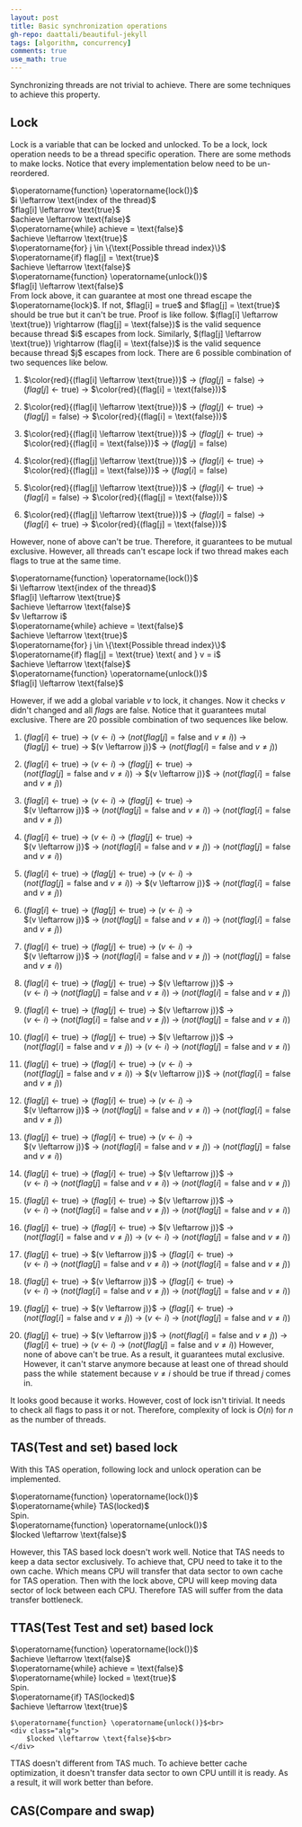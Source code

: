 ```yaml
---
layout: post
title: Basic synchronization operations
gh-repo: daattali/beautiful-jekyll
tags: [algorithm, concurrency]
comments: true
use_math: true
---
```


Synchronizing threads are not trivial to achieve.
There are some techniques to achieve this property.

## Lock
Lock is a variable that can be locked and unlocked.
To be a lock, lock operation needs to be a thread specific operation.
There are some methods to make locks.
Notice that every implementation below need to be un-reordered.

<div class="alg">
    $\operatorname{function} \operatorname{lock()}$<br>
    <div class="alg">
        $i \leftarrow \text{index of the thread}$<br>
        $flag[i] \leftarrow \text{true}$<br>
        $achieve \leftarrow \text{false}$<br>
        $\operatorname{while} achieve = \text{false}$<br>
        <div class="alg">
            $achieve \leftarrow \text{true}$<br>
            $\operatorname{for} j \in \{\text{Possible thread index}\}$<br>
            <div class="alg">
                $\operatorname{if} flag[j] = \text{true}$
                <div class="alg">
                    $achieve \leftarrow \text{false}$
                </div>
            </div>
        </div>
    </div>
    $\operatorname{function} \operatorname{unlock()}$<br>
    <div class="alg">
        $flag[i] \leftarrow \text{false}$<br>
    </div>
</div>
From lock above, it can guarantee at most one thread escape the $\operatorname{lock}$.
If not, $flag[i] = true$ and $flag[j] = \text{true}$ should be true but it can't be true.
Proof is like follow.
$(flag[i] \leftarrow \text{true}) \rightarrow (flag[j] = \text{false})$ is the valid sequence because thread $i$ escapes from lock.
Similarly, $(flag[j] \leftarrow \text{true}) \rightarrow (flag[i] = \text{false})$ is the valid sequence because thread $j$ escapes from lock.
There are 6 possible combination of two sequences like below.

1. $\color{red}{(flag[i] \leftarrow \text{true})}$ $\rightarrow$ 
$(flag[j] = \text{false})$ $\rightarrow$ 
$(flag[j] \leftarrow \text{true})$ $\rightarrow$ 
$\color{red}{(flag[i] = \text{false})}$

2. $\color{red}{(flag[i] \leftarrow \text{true})}$ $\rightarrow$ 
$(flag[j] \leftarrow \text{true})$ $\rightarrow$ 
$(flag[j] = \text{false})$ $\rightarrow$ 
$\color{red}{(flag[i] = \text{false})}$

3. $\color{red}{(flag[i] \leftarrow \text{true})}$ $\rightarrow$
$(flag[j] \leftarrow \text{true})$ $\rightarrow$ 
$\color{red}{(flag[i] = \text{false})}$ $\rightarrow$ 
$(flag[j] = \text{false})$

4. $\color{red}{(flag[j] \leftarrow \text{true})}$ $\rightarrow$ 
$(flag[i] \leftarrow \text{true})$ $\rightarrow$ 
$\color{red}{(flag[j] = \text{false})}$ $\rightarrow$ 
$(flag[i] = \text{false})$

5. $\color{red}{(flag[j] \leftarrow \text{true})}$ $\rightarrow$ 
$(flag[i] \leftarrow \text{true})$ $\rightarrow$ 
$(flag[i] = \text{false})$ $\rightarrow$ 
$\color{red}{(flag[j] = \text{false})}$

6. $\color{red}{(flag[j] \leftarrow \text{true})}$ $\rightarrow$ 
$(flag[i] = \text{false})$ $\rightarrow$ 
$(flag[i] \leftarrow \text{true})$ $\rightarrow$ 
$\color{red}{(flag[j] = \text{false})}$

However, none of above can't be true.
Therefore, it guarantees to be mutual exclusive.
However, all threads can't escape lock if two thread makes each flags to $\text{true}$ at the same time.

<div class="alg">
    $\operatorname{function} \operatorname{lock()}$<br>
    <div class="alg">
        $i \leftarrow \text{index of the thread}$<br>
        $flag[i] \leftarrow \text{true}$<br>
        $achieve \leftarrow \text{false}$<br>
        $v \leftarrow i$<br>
        $\operatorname{while} achieve = \text{false}$<br>
        <div class="alg">
            $achieve \leftarrow \text{true}$<br>
            $\operatorname{for} j \in \{\text{Possible thread index}\}$<br>
            <div class="alg">
                $\operatorname{if} flag[j] = \text{true} \text{ and } v = i$
                <div class="alg">
                    $achieve \leftarrow \text{false}$
                </div>
            </div>
        </div>
    </div>
    $\operatorname{function} \operatorname{unlock()}$<br>
    <div class="alg">
        $flag[i] \leftarrow \text{false}$<br>
    </div>
</div>

However, if we add a global variable $v$ to lock, it changes.
Now it checks $v$ didn't changed and all $flag$s are $\text{false}$.
Notice that it guarantees mutal exclusive.
There are 20 possible combination of two sequences like below.

1. $(flag[i] \leftarrow \text{true})$ $\rightarrow$
$(v \leftarrow i)$ $\rightarrow$
$(not (flag[j] = \text{false}\text{ and }v \neq i))$ $\rightarrow$<br>
$(flag[j] \leftarrow \text{true})$ $\rightarrow$
$(v \leftarrow j)}$ $\rightarrow$
$(not (flag[i] = \text{false}\text{ and }v \neq j))$ 

2. $(flag[i] \leftarrow \text{true})$ $\rightarrow$
$(v \leftarrow i)$ $\rightarrow$
$(flag[j] \leftarrow \text{true})$ $\rightarrow$<br>
$(not (flag[j] = \text{false}\text{ and }v \neq i))$ $\rightarrow$
$(v \leftarrow j)}$ $\rightarrow$
$(not (flag[i] = \text{false}\text{ and }v \neq j))$ 

3. $(flag[i] \leftarrow \text{true})$ $\rightarrow$
$(v \leftarrow i)$ $\rightarrow$
$(flag[j] \leftarrow \text{true})$ $\rightarrow$<br>
$(v \leftarrow j)}$ $\rightarrow$
$(not (flag[j] = \text{false}\text{ and }v \neq i))$ $\rightarrow$
$(not (flag[i] = \text{false}\text{ and }v \neq j))$ 

4. $(flag[i] \leftarrow \text{true})$ $\rightarrow$
$(v \leftarrow i)$ $\rightarrow$
$(flag[j] \leftarrow \text{true})$ $\rightarrow$<br>
$(v \leftarrow j)}$ $\rightarrow$
$(not (flag[i] = \text{false}\text{ and }v \neq j))$ $\rightarrow$
$(not (flag[j] = \text{false}\text{ and }v \neq i))$ 

5. $(flag[i] \leftarrow \text{true})$ $\rightarrow$
$(flag[j] \leftarrow \text{true})$ $\rightarrow$
$(v \leftarrow i)$ $\rightarrow$<br>
$(not (flag[j] = \text{false}\text{ and }v \neq i))$ $\rightarrow$
$(v \leftarrow j)}$ $\rightarrow$
$(not (flag[i] = \text{false}\text{ and }v \neq j))$ 

6. $(flag[i] \leftarrow \text{true})$ $\rightarrow$
$(flag[j] \leftarrow \text{true})$ $\rightarrow$
$(v \leftarrow i)$ $\rightarrow$<br>
$(v \leftarrow j)}$ $\rightarrow$
$(not (flag[j] = \text{false}\text{ and }v \neq i))$ $\rightarrow$
$(not (flag[i] = \text{false}\text{ and }v \neq j))$ 

7. $(flag[i] \leftarrow \text{true})$ $\rightarrow$
$(flag[j] \leftarrow \text{true})$ $\rightarrow$
$(v \leftarrow i)$ $\rightarrow$<br>
$(v \leftarrow j)}$ $\rightarrow$
$(not (flag[i] = \text{false}\text{ and }v \neq j))$ $\rightarrow$
$(not (flag[j] = \text{false}\text{ and }v \neq i))$ 

8. $(flag[i] \leftarrow \text{true})$ $\rightarrow$
$(flag[j] \leftarrow \text{true})$ $\rightarrow$
$(v \leftarrow j)}$ $\rightarrow$<br>
$(v \leftarrow i)$ $\rightarrow$
$(not (flag[j] = \text{false}\text{ and }v \neq i))$ $\rightarrow$
$(not (flag[i] = \text{false}\text{ and }v \neq j))$ 

9. $(flag[i] \leftarrow \text{true})$ $\rightarrow$
$(flag[j] \leftarrow \text{true})$ $\rightarrow$
$(v \leftarrow j)}$ $\rightarrow$<br>
$(v \leftarrow i)$ $\rightarrow$
$(not (flag[i] = \text{false}\text{ and }v \neq j))$ $\rightarrow$
$(not (flag[j] = \text{false}\text{ and }v \neq i))$ 

10. $(flag[i] \leftarrow \text{true})$ $\rightarrow$
$(flag[j] \leftarrow \text{true})$ $\rightarrow$
$(v \leftarrow j)}$ $\rightarrow$<br>
$(not (flag[i] = \text{false}\text{ and }v \neq j))$ $\rightarrow$
$(v \leftarrow i)$ $\rightarrow$
$(not (flag[j] = \text{false}\text{ and }v \neq i))$ 

11. $(flag[j] \leftarrow \text{true})$ $\rightarrow$
$(flag[i] \leftarrow \text{true})$ $\rightarrow$
$(v \leftarrow i)$ $\rightarrow$<br>
$(not (flag[j] = \text{false}\text{ and }v \neq i))$ $\rightarrow$
$(v \leftarrow j)}$ $\rightarrow$
$(not (flag[i] = \text{false}\text{ and }v \neq j))$ 

12. $(flag[j] \leftarrow \text{true})$ $\rightarrow$
$(flag[i] \leftarrow \text{true})$ $\rightarrow$
$(v \leftarrow i)$ $\rightarrow$<br>
$(v \leftarrow j)}$ $\rightarrow$
$(not (flag[j] = \text{false}\text{ and }v \neq i))$ $\rightarrow$
$(not (flag[i] = \text{false}\text{ and }v \neq j))$ 

13. $(flag[j] \leftarrow \text{true})$ $\rightarrow$
$(flag[i] \leftarrow \text{true})$ $\rightarrow$
$(v \leftarrow i)$ $\rightarrow$<br>
$(v \leftarrow j)}$ $\rightarrow$
$(not (flag[i] = \text{false}\text{ and }v \neq j))$ $\rightarrow$
$(not (flag[j] = \text{false}\text{ and }v \neq i))$ 

14. $(flag[j] \leftarrow \text{true})$ $\rightarrow$
$(flag[i] \leftarrow \text{true})$ $\rightarrow$
$(v \leftarrow j)}$ $\rightarrow$<br>
$(v \leftarrow i)$ $\rightarrow$
$(not (flag[j] = \text{false}\text{ and }v \neq i))$ $\rightarrow$
$(not (flag[i] = \text{false}\text{ and }v \neq j))$ 

15. $(flag[j] \leftarrow \text{true})$ $\rightarrow$
$(flag[i] \leftarrow \text{true})$ $\rightarrow$
$(v \leftarrow j)}$ $\rightarrow$<br>
$(v \leftarrow i)$ $\rightarrow$
$(not (flag[i] = \text{false}\text{ and }v \neq j))$ $\rightarrow$
$(not (flag[j] = \text{false}\text{ and }v \neq i))$ 

16. $(flag[j] \leftarrow \text{true})$ $\rightarrow$
$(flag[i] \leftarrow \text{true})$ $\rightarrow$
$(v \leftarrow j)}$ $\rightarrow$<br>
$(not (flag[i] = \text{false}\text{ and }v \neq j))$ $\rightarrow$
$(v \leftarrow i)$ $\rightarrow$
$(not (flag[j] = \text{false}\text{ and }v \neq i))$ 

17. $(flag[j] \leftarrow \text{true})$ $\rightarrow$
$(v \leftarrow j)}$ $\rightarrow$
$(flag[i] \leftarrow \text{true})$ $\rightarrow$<br>
$(v \leftarrow i)$ $\rightarrow$
$(not (flag[j] = \text{false}\text{ and }v \neq i))$ $\rightarrow$
$(not (flag[i] = \text{false}\text{ and }v \neq j))$ 

18. $(flag[j] \leftarrow \text{true})$ $\rightarrow$
$(v \leftarrow j)}$ $\rightarrow$
$(flag[i] \leftarrow \text{true})$ $\rightarrow$<br>
$(v \leftarrow i)$ $\rightarrow$
$(not (flag[i] = \text{false}\text{ and }v \neq j))$ $\rightarrow$
$(not (flag[j] = \text{false}\text{ and }v \neq i))$ 

19. $(flag[j] \leftarrow \text{true})$ $\rightarrow$
$(v \leftarrow j)}$ $\rightarrow$
$(flag[i] \leftarrow \text{true})$ $\rightarrow$<br>
$(not (flag[i] = \text{false}\text{ and }v \neq j))$ $\rightarrow$
$(v \leftarrow i)$ $\rightarrow$
$(not (flag[j] = \text{false}\text{ and }v \neq i))$ 

20. $(flag[j] \leftarrow \text{true})$ $\rightarrow$
$(v \leftarrow j)}$ $\rightarrow$
$(not (flag[i] = \text{false}\text{ and }v \neq j))$ $\rightarrow$<br>
$(flag[i] \leftarrow \text{true})$ $\rightarrow$
$(v \leftarrow i)$ $\rightarrow$
$(not (flag[j] = \text{false}\text{ and }v \neq i))$ 
However, none of above can't be true.
As a result, it guarantees mutal exclusive.
However, it can't starve anymore because at least one of thread should pass the $\operatorname{while}$ statement because $v \neq i$ should be true if thread $j$ comes in.

It looks good because it works.
However, cost of lock isn't tirivial.
It needs to check all flags to pass it or not.
Therefore, complexity of lock is $O(n)$ for $n$ as the number of threads. 

## TAS(Test and set) based lock

With this TAS operation, following lock and unlock operation can be implemented.

<div class="alg">
    $\operatorname{function} \operatorname{lock()}$<br>
    <div class="alg">
        $\operatorname{while} TAS(locked)$<br>
        <div class="alg">
            Spin.<br>
        </div>
    </div>
    $\operatorname{function} \operatorname{unlock()}$<br>
    <div class="alg">
        $locked \leftarrow \text{false}$<br>
    </div>
</div>

However, this TAS based lock doesn't work well.
Notice that TAS needs to keep a data sector exclusively.
To achieve that, CPU need to take it to the own cache.
Which means CPU will transfer that data sector to own cache for TAS operation.
Then with the lock above, CPU will keep moving data sector of lock between each CPU.
Therefore TAS will suffer from the data transfer bottleneck.

## TTAS(Test Test and set) based lock

<div class="alg">
    $\operatorname{function} \operatorname{lock()}$<br>
    <div class="alg">
        $achieve \leftarrow \text{false}$<br>
        $\operatorname{while} achieve = \text{false}$<br>
        <div class="alg">
            $\operatorname{while} locked = \text{true}$<br>
            <div class="alg">
                Spin.<br>
            </div>
            $\operatorname{if} TAS(locked)$<br>
            <div class="alg">
                $achieve \leftarrow \text{true}$
            </div>
        </div>
    </div>

    $\operatorname{function} \operatorname{unlock()}$<br>
    <div class="alg">
        $locked \leftarrow \text{false}$<br>
    </div>
</div>

TTAS doesn't different from TAS much.
To achieve better cache optimization, it doesn't transfer data sector to own CPU untill it is ready.
As a result, it will work better than before.

## CAS(Compare and swap)
